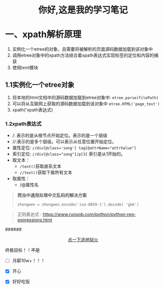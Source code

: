 # <center>你好,这是我的学习笔记</center>

# 一、xpath解析原理
1. 实例化一个etree的对象，且需要将被解析的页面源码数据加载到该对象中
2. 调用etree对象中的xpath方法结合着xpath表达式实现标签的定位和内容的捕获
3. 使用lxml模块
   
## 1.1实例化一个etree对象
 
1. 将本地的html文档中的源码数据加载到etree对象中:
    `etree.parse(filePath)`
2. 可以将从互联网上获取的源码数据加载到该对象中
    `etree.HTML('page_text')`
3. xpath('xpath表达式)

### 1.2xpath表达式
- /: 表示的是从根节点开始定位。表示的是一个层级
- //:表示的是多个层级。可以表示从任意位置开始定位。
- 属性定位: `//div[@class='song'] tag[@attrName="attrValue"]`
- 索引定位: `//div[@class="song"]/p[3]` 索引是从1开始的。
- 取文本：
  - `/text()`获取直系文本 
  - `//text()`获取下属所有文本
- 取属性：
  - /@属性名 

> **爬虫中通用处理中文乱码的解决方案**
> 
> `zhongwen = zhongwen.encode('iso-8859-1').decode( 'gbk')`

> 正则表达式 :
> <https://www.runoob.com/python/python-reg-expressions.html>

######<center> [点一下送地狱火](https://www.bilibili.com/video/BV1GJ411x7h7) </center>

终极目标！！~~不是~~ 
- [ ] 月薪10w+！！！
- [x] 开心
- [x] 好好吃饭









